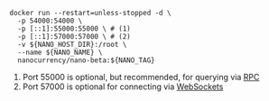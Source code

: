 ``` { .bash .annotate }
docker run --restart=unless-stopped -d \
  -p 54000:54000 \
  -p [::1]:55000:55000 \ # (1)
  -p [::1]:57000:57000 \ # (2)
  -v ${NANO_HOST_DIR}:/root \
  --name ${NANO_NAME} \
  nanocurrency/nano-beta:${NANO_TAG}
```

1. Port 55000 is optional, but recommended, for querying via [RPC](../commands/rpc-protocol.md)
2. Port 57000 is optional for connecting via [WebSockets](../integration-guides/websockets.md)